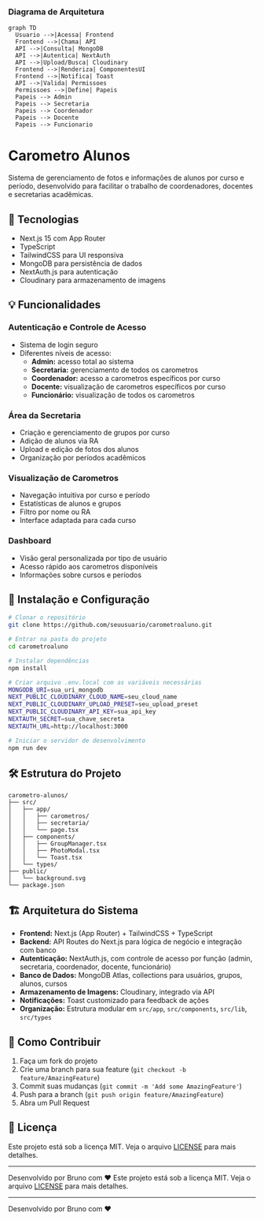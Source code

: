 ### Diagrama de Arquitetura

```mermaid
graph TD
  Usuario -->|Acessa| Frontend
  Frontend -->|Chama| API
  API -->|Consulta| MongoDB
  API -->|Autentica| NextAuth
  API -->|Upload/Busca| Cloudinary
  Frontend -->|Renderiza| ComponentesUI
  Frontend -->|Notifica| Toast
  API -->|Valida| Permissoes
  Permissoes -->|Define| Papeis
  Papeis --> Admin
  Papeis --> Secretaria
  Papeis --> Coordenador
  Papeis --> Docente
  Papeis --> Funcionario
```

# Carometro Alunos

Sistema de gerenciamento de fotos e informações de alunos por curso e período, desenvolvido para facilitar o trabalho de coordenadores, docentes e secretarias acadêmicas.

## 🚀 Tecnologias

- Next.js 15 com App Router
- TypeScript
- TailwindCSS para UI responsiva
- MongoDB para persistência de dados
- NextAuth.js para autenticação
- Cloudinary para armazenamento de imagens

## 💡 Funcionalidades

### Autenticação e Controle de Acesso

- Sistema de login seguro
- Diferentes níveis de acesso:
  - **Admin:** acesso total ao sistema
  - **Secretaria:** gerenciamento de todos os carometros
  - **Coordenador:** acesso a carometros específicos por curso
  - **Docente:** visualização de carometros específicos por curso
  - **Funcionário:** visualização de todos os carometros

### Área da Secretaria

- Criação e gerenciamento de grupos por curso
- Adição de alunos via RA
- Upload e edição de fotos dos alunos
- Organização por períodos acadêmicos

### Visualização de Carometros

- Navegação intuitiva por curso e período
- Estatísticas de alunos e grupos
- Filtro por nome ou RA
- Interface adaptada para cada curso

### Dashboard

- Visão geral personalizada por tipo de usuário
- Acesso rápido aos carometros disponíveis
- Informações sobre cursos e períodos

## 🔧 Instalação e Configuração

```bash
# Clonar o repositório
git clone https://github.com/seuusuario/carometroaluno.git

# Entrar na pasta do projeto
cd carometroaluno

# Instalar dependências
npm install

# Criar arquivo .env.local com as variáveis necessárias
MONGODB_URI=sua_uri_mongodb
NEXT_PUBLIC_CLOUDINARY_CLOUD_NAME=seu_cloud_name
NEXT_PUBLIC_CLOUDINARY_UPLOAD_PRESET=seu_upload_preset
NEXT_PUBLIC_CLOUDINARY_API_KEY=sua_api_key
NEXTAUTH_SECRET=sua_chave_secreta
NEXTAUTH_URL=http://localhost:3000

# Iniciar o servidor de desenvolvimento
npm run dev
```

## 🛠️ Estrutura do Projeto

```
carometro-alunos/
├── src/
│   ├── app/
│   │   ├── carometros/
│   │   ├── secretaria/
│   │   └── page.tsx
│   ├── components/
│   │   ├── GroupManager.tsx
│   │   ├── PhotoModal.tsx
│   │   └── Toast.tsx
│   └── types/
├── public/
│   └── background.svg
└── package.json
```

## 🏗️ Arquitetura do Sistema

- **Frontend:** Next.js (App Router) + TailwindCSS + TypeScript
- **Backend:** API Routes do Next.js para lógica de negócio e integração com banco
- **Autenticação:** NextAuth.js, com controle de acesso por função (admin, secretaria, coordenador, docente, funcionário)
- **Banco de Dados:** MongoDB Atlas, collections para usuários, grupos, alunos, cursos
- **Armazenamento de Imagens:** Cloudinary, integrado via API
- **Notificações:** Toast customizado para feedback de ações
- **Organização:** Estrutura modular em `src/app`, `src/components`, `src/lib`, `src/types`

## 🤝 Como Contribuir

1. Faça um fork do projeto
2. Crie uma branch para sua feature (`git checkout -b feature/AmazingFeature`)
3. Commit suas mudanças (`git commit -m 'Add some AmazingFeature'`)
4. Push para a branch (`git push origin feature/AmazingFeature`)
5. Abra um Pull Request

## 📝 Licença

Este projeto está sob a licença MIT. Veja o arquivo [LICENSE](LICENSE) para mais detalhes.

---

Desenvolvido por Bruno com ❤️
Este projeto está sob a licença MIT. Veja o arquivo [LICENSE](LICENSE) para mais detalhes.

---

Desenvolvido por Bruno com ❤️
